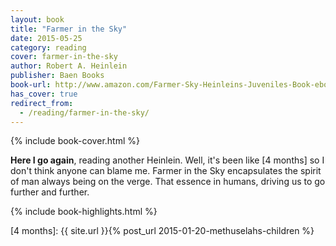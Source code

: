 ```yaml
---
layout: book
title: "Farmer in the Sky"
date: 2015-05-25
category: reading
cover: farmer-in-the-sky
author: Robert A. Heinlein
publisher: Baen Books
book-url: http://www.amazon.com/Farmer-Sky-Heinleins-Juveniles-Book-ebook/dp/B00APAEDBW/
has_cover: true
redirect_from:
  - /reading/farmer-in-the-sky/
---
```

{% include book-cover.html %}

**Here I go again**, reading another Heinlein. Well, it's been like [4 months] so I don't think anyone can blame me. Farmer in the Sky encapsulates the spirit of man always being on the verge. That essence in humans, driving us to go further and further.

{% include book-highlights.html %}

[4 months]: {{ site.url }}{% post_url 2015-01-20-methuselahs-children %}
